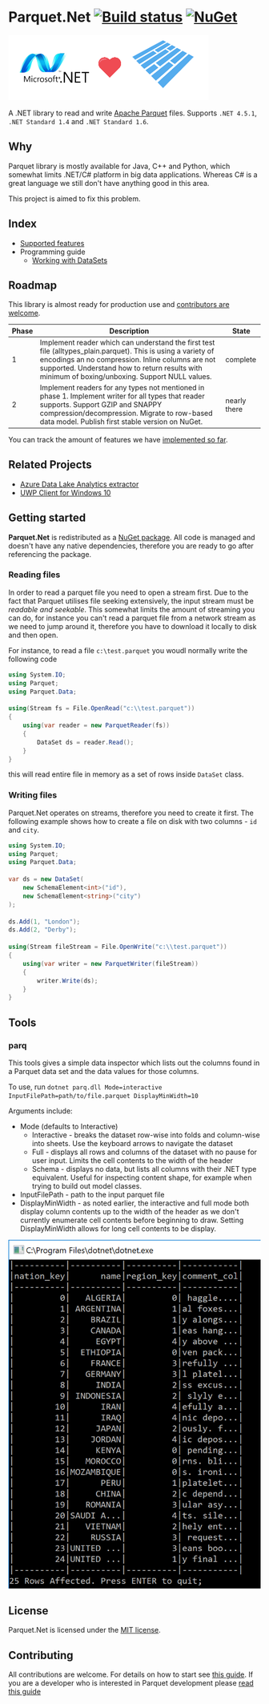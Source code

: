 # Parquet.Net [![Build status](https://ci.appveyor.com/api/projects/status/w3o50mweytm85uxb?svg=true)](https://ci.appveyor.com/project/aloneguid/Parquet.Net) [![NuGet](https://img.shields.io/nuget/v/Parquet.Net.svg)](https://www.nuget.org/packages/Parquet.Net)

![Icon](doc/img/dotnetlovesparquet.png)

A .NET library to read and write [Apache Parquet](https://github.com/Parquet) files. Supports `.NET 4.5.1`, `.NET Standard 1.4` and `.NET Standard 1.6`.

## Why

Parquet library is mostly available for Java, C++ and Python, which somewhat limits .NET/C# platform in big data applications. Whereas C# is a great language we still don't have anything good in this area.

This project is aimed to fix this problem.

## Index

- [Supported features](doc/features.md)
- Programming guide
  - [Working with DataSets](doc/dataset.md) 

## Roadmap

This library is almost ready for production use and [contributors are welcome](CONTRIBUTING.md).

|Phase|Description|State|
|-----|-----------|-----|
|1|Implement reader which can understand the first test file (alltypes_plain.parquet). This is using a variety of encodings an no compression. Inline columns are not supported. Understand how to return results with minimum of boxing/unboxing. Support NULL values.|complete|
|2|Implement readers for any types not mentioned in phase 1. Implement writer for all types that reader supports. Support GZIP and SNAPPY  compression/decompression. Migrate to row-based data model. Publish first stable version on NuGet.|nearly there|

You can track the amount of features we have [implemented so far](doc/features.md).

## Related Projects

- [Azure Data Lake Analytics extractor](https://github.com/elastacloud/datalake-extractor-parquet)
- [UWP Client for Windows 10](https://github.com/elastacloud/parquet-uwp)

## Getting started

**Parquet.Net** is redistributed as a [NuGet package](https://www.nuget.org/packages/Parquet.Net). All code is managed and doesn't have any native dependencies, therefore you are ready to go after referencing the package.

### Reading files

In order to read a parquet file you need to open a stream first. Due to the fact that Parquet utilises file seeking extensively, the input stream must be *readable and seekable*. This somewhat limits the amount of streaming you can do, for instance you can't read a parquet file from a network stream as we need to jump around it, therefore you have to download it locally to disk and then open.

For instance, to read a file `c:\test.parquet` you woudl normally write the following code

```csharp
using System.IO;
using Parquet;
using Parquet.Data;

using(Stream fs = File.OpenRead("c:\\test.parquet"))
{
	using(var reader = new ParquetReader(fs))
	{
		DataSet ds = reader.Read();
	}
}
```

this will read entire file in memory as a set of rows inside `DataSet` class.

### Writing files

Parquet.Net operates on streams, therefore you need to create it first. The following example shows how to create a file on disk with two columns - `id` and `city`.

```csharp
using System.IO;
using Parquet;
using Parquet.Data;

var ds = new DataSet(
	new SchemaElement<int>("id"),
	new SchemaElement<string>("city")
);

ds.Add(1, "London");
ds.Add(2, "Derby");

using(Stream fileStream = File.OpenWrite("c:\\test.parquet"))
{
	using(var writer = new ParquetWriter(fileStream))
	{
		writer.Write(ds);
	}
}

```


## Tools

### parq

This tools gives a simple data inspector which lists out the columns found in a Parquet data set and the data values for those columns. 

To use, run ```dotnet parq.dll Mode=interactive InputFilePath=path/to/file.parquet DisplayMinWidth=10``` 

Arguments include:
* Mode (defaults to Interactive)
  * Interactive - breaks the dataset row-wise into folds and column-wise into sheets. Use the keyboard arrows to navigate the dataset
  * Full - displays all rows and columns of the dataset with no pause for user input. Limits the cell contents to the width of the header
  * Schema - displays no data, but lists all columns with their .NET type equivalent. Useful for inspecting content shape, for example when trying to build out model classes. 
* InputFilePath - path to the input parquet file
* DisplayMinWidth - as noted earlier, the interactive and full mode both display column contents up to the width of the header as we don't currently enumerate cell contents before beginning to draw. Setting DisplayMinWidth allows for long cell contents to be display.

![Parq](doc/img/parq.png)

## License

Parquet.Net is licensed under the [MIT license](https://github.com/elastacloud/parquet-dotnet/blob/master/LICENSE).

## Contributing

All contributions are welcome. For details on how to start see [this guide](CONTRIBUTING.md). If you are a developer who is interested in Parquet development please [read this guide](doc/parquet-getting-started.md)
